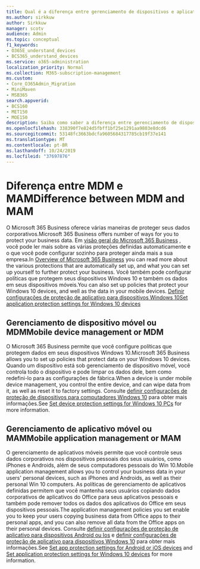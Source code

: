 ```yaml
---
title: Qual é a diferença entre gerenciamento de dispositivos e aplicativos
ms.author: sirkkuw
author: Sirkkuw
manager: scotv
audience: Admin
ms.topic: conceptual
f1_keywords:
- O365E_understand_devices
- BCS365_understand_devices
ms.service: o365-administration
localization_priority: Normal
ms.collection: M365-subscription-management
ms.custom:
- Core_O365Admin_Migration
- MiniMaven
- MSB365
search.appverid:
- BCS160
- MET150
- MOE150
description: Saiba como saber a diferença entre gerenciamento de dispositivo móvel e gerenciamento de aplicativo móvel, ou MDM e MAM.
ms.openlocfilehash: 338390f7e824d5fbff1bf25e1291aa9803e8dcd6
ms.sourcegitcommit: 53148fc3663bdcfa9605684317785cb19f37e141
ms.translationtype: MT
ms.contentlocale: pt-BR
ms.lasthandoff: 10/24/2019
ms.locfileid: "37697876"
---
```

# <a name="difference-between-mdm-and-mam"></a><span data-ttu-id="147fb-103">Diferença entre MDM e MAM</span><span class="sxs-lookup"><span data-stu-id="147fb-103">Difference between MDM and MAM</span></span>

<span data-ttu-id="147fb-104">O Microsoft 365 Business oferece várias maneiras de proteger seus dados corporativos.</span><span class="sxs-lookup"><span data-stu-id="147fb-104">Microsoft 365 Business offers number of ways for you to protect your business data.</span></span> <span data-ttu-id="147fb-105">Em [visão geral do Microsoft 365 Business](../microsoft-365-business-overview.md) , você pode ler mais sobre as várias proteções definidas automaticamente e o que você pode configurar sozinho para proteger ainda mais a sua empresa.</span><span class="sxs-lookup"><span data-stu-id="147fb-105">In [Overview of Microsoft 365 Business](../microsoft-365-business-overview.md) you can read more about the various protections that are automatically set up, and what you can set up yourself to further protect your business.</span></span> <span data-ttu-id="147fb-106">Você também pode configurar políticas que protegem seus dispositivos Windows 10 e também os dados em seus dispositivos móveis.</span><span class="sxs-lookup"><span data-stu-id="147fb-106">You can also set up policies that protect your Windows 10 devices, and well as the data in your mobile devices.</span></span>
[<span data-ttu-id="147fb-107">Definir configurações de proteção de aplicativo para dispositivos Windows 10</span><span class="sxs-lookup"><span data-stu-id="147fb-107">Set application protection settings for Windows 10 devices</span></span>](../protection-settings-for-windows-10-devices.md)
## <a name="mobile-device-management-or-mdm"></a><span data-ttu-id="147fb-108">Gerenciamento de dispositivo móvel ou MDM</span><span class="sxs-lookup"><span data-stu-id="147fb-108">Mobile device management or MDM</span></span>

<span data-ttu-id="147fb-109">O Microsoft 365 Business permite que você configure políticas que protegem dados em seus dispositivos Windows 10.</span><span class="sxs-lookup"><span data-stu-id="147fb-109">Microsoft 365 Business allows you to set up policies that protect data on your Windows 10 devices.</span></span> <span data-ttu-id="147fb-110">Quando um dispositivo está sob gerenciamento de dispositivo móvel, você controla todo o dispositivo e pode limpar os dados dele, bem como redefini-lo para as configurações de fábrica.</span><span class="sxs-lookup"><span data-stu-id="147fb-110">When a device is under mobile device management, you control the entire device, and can wipe data from it, as well as reset it to factory settings.</span></span> <span data-ttu-id="147fb-111">Consulte [definir configurações de proteção de dispositivos para computadores Windows 10](../protection-settings-for-windows-10-pcs.md) para obter mais informações.</span><span class="sxs-lookup"><span data-stu-id="147fb-111">See [Set device protection settings for Windows 10 PCs](../protection-settings-for-windows-10-pcs.md) for more information.</span></span>

## <a name="mobile-application-management-or-mam"></a><span data-ttu-id="147fb-112">Gerenciamento de aplicativo móvel ou MAM</span><span class="sxs-lookup"><span data-stu-id="147fb-112">Mobile application management or MAM</span></span>

<span data-ttu-id="147fb-113">O gerenciamento de aplicativos móveis permite que você controle seus dados corporativos nos dispositivos pessoais dos seus usuários, como iPhones e Androids, além de seus computadores pessoais do Win 10.</span><span class="sxs-lookup"><span data-stu-id="147fb-113">Mobile application management allows you to control your business data in your users' personal devices, such as iPhones and Androids, as well as their personal Win 10 computers.</span></span> <span data-ttu-id="147fb-114">As políticas de gerenciamento de aplicativos definidas permitem que você mantenha seus usuários copiando dados corporativos de aplicativos do Office para seus aplicativos pessoais e também pode remover todos os dados dos aplicativos do Office em seus dispositivos pessoais.</span><span class="sxs-lookup"><span data-stu-id="147fb-114">The application management policies you set enable you to keep your users copying business data from Office apps to their personal apps, and you can also remove all data from the Office apps on their personal devices.</span></span> <span data-ttu-id="147fb-115">Consulte [definir configurações de proteção de aplicativo para dispositivos Android ou Ios](../app-protection-settings-for-android-and-ios.md) e [definir configurações de proteção de aplicativo para dispositivos Windows 10](../protection-settings-for-windows-10-devices.md) para obter mais informações.</span><span class="sxs-lookup"><span data-stu-id="147fb-115">See [Set app protection settings for Android or iOS devices](../app-protection-settings-for-android-and-ios.md) and [Set application protection settings for Windows 10 devices](../protection-settings-for-windows-10-devices.md) for more information.</span></span>
